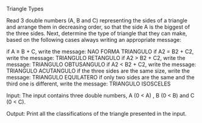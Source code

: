 Triangle Types


Read 3 double numbers (A, B and C) representing the sides of a triangle and arrange them in decreasing order, so that the side A is the biggest of the three sides. Next, determine the type of triangle that they can make, based on the following cases always writing an appropriate message:

if A ≥ B + C, write the message: NAO FORMA TRIANGULO
if A2 = B2 + C2, write the message: TRIANGULO RETANGULO
if A2 > B2 + C2, write the message: TRIANGULO OBTUSANGULO
if A2 < B2 + C2, write the message: TRIANGULO ACUTANGULO
if the three sides are the same size, write the message: TRIANGULO EQUILATERO
if only two sides are the same and the third one is different, write the message: TRIANGULO ISOSCELES

Input:
The input contains three double numbers, A (0 < A) , B (0 < B) and C (0 < C).

Output:
Print all the classifications of the triangle presented in the input.
